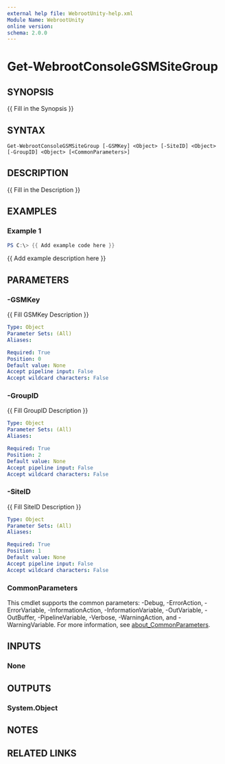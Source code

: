 ```yaml
---
external help file: WebrootUnity-help.xml
Module Name: WebrootUnity
online version:
schema: 2.0.0
---
```


# Get-WebrootConsoleGSMSiteGroup

## SYNOPSIS
{{ Fill in the Synopsis }}

## SYNTAX

```
Get-WebrootConsoleGSMSiteGroup [-GSMKey] <Object> [-SiteID] <Object> [-GroupID] <Object> [<CommonParameters>]
```

## DESCRIPTION
{{ Fill in the Description }}

## EXAMPLES

### Example 1
```powershell
PS C:\> {{ Add example code here }}
```

{{ Add example description here }}

## PARAMETERS

### -GSMKey
{{ Fill GSMKey Description }}

```yaml
Type: Object
Parameter Sets: (All)
Aliases:

Required: True
Position: 0
Default value: None
Accept pipeline input: False
Accept wildcard characters: False
```

### -GroupID
{{ Fill GroupID Description }}

```yaml
Type: Object
Parameter Sets: (All)
Aliases:

Required: True
Position: 2
Default value: None
Accept pipeline input: False
Accept wildcard characters: False
```

### -SiteID
{{ Fill SiteID Description }}

```yaml
Type: Object
Parameter Sets: (All)
Aliases:

Required: True
Position: 1
Default value: None
Accept pipeline input: False
Accept wildcard characters: False
```

### CommonParameters
This cmdlet supports the common parameters: -Debug, -ErrorAction, -ErrorVariable, -InformationAction, -InformationVariable, -OutVariable, -OutBuffer, -PipelineVariable, -Verbose, -WarningAction, and -WarningVariable. For more information, see [about_CommonParameters](http://go.microsoft.com/fwlink/?LinkID=113216).

## INPUTS

### None

## OUTPUTS

### System.Object
## NOTES

## RELATED LINKS
